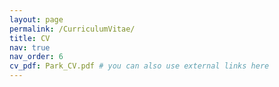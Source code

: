 ```yaml
---
layout: page
permalink: /CurriculumVitae/
title: CV
nav: true
nav_order: 6
cv_pdf: Park_CV.pdf # you can also use external links here
---
```

